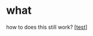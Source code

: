 # what

how to does this still work?
[[test]]

[//begin]: # 'Autogenerated link references for markdown compatibility'
[test]: test 'test'
[//end]: # 'Autogenerated link references'
